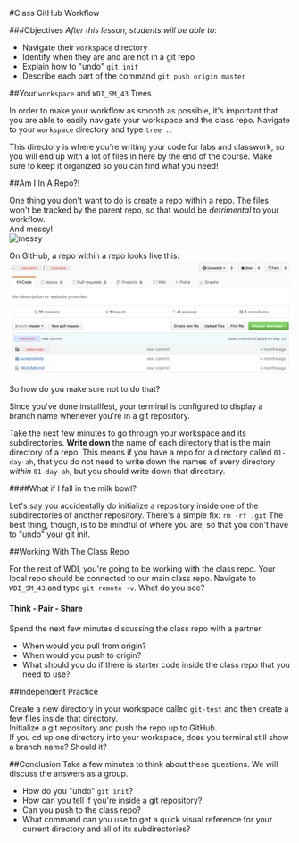 #Class GitHub Workflow

###Objectives
*After this lesson, students will be able to:*

- Navigate their `workspace` directory
- Identify when they are and are not in a git repo
- Explain how to "undo" `git init`
- Describe each part of the command `git push origin master`

##Your `workspace` and `WDI_SM_43` Trees

In order to make your workflow as smooth as possible, it's important that you are able to easily navigate your workspace and the class repo. Navigate to your `workspace` directory and type `tree .`.

This directory is where you're writing your code for labs and classwork, so you will end up with a lot of files in here by the end of the course. Make sure to keep it organized so you can find what you need!

##Am I In A Repo?!

One thing you don't want to do is create a repo within a repo. The files won't be tracked by the parent repo, so that would be *detrimental* to your workflow.  
And messy!  
![messy](https://media.giphy.com/media/kSaOwfjJYtY6A/giphy.gif)

On GitHub, a repo within a repo looks like this:  
![nested_repo](./assets/nested_repo.png)

So how do you make sure not to do that?

Since you've done installfest, your terminal is configured to display a branch name whenever you're in a git repository.

Take the next few minutes to go through your workspace and its subdirectories. **Write down** the name of each directory that is the main directory of a repo. This means if you have a repo for a directory called `01-day-ah`, that you do not need to write down the names of every directory *within* `01-day-ah`, but you should write down that directory.

####What if I fall in the milk bowl?

Let's say you accidentally do initialize a repository inside one of the subdirectories of another repository. There's a simple fix: `rm -rf .git` The best thing, though, is to be mindful of where you are, so that you don't have to "undo" your git init.

##Working With The Class Repo

For the rest of WDI, you're going to be working with the class repo. Your local repo should be connected to our main class repo. Navigate to `WDI_SM_43` and type `git remote -v`. What do you see?

#### Think - Pair - Share
Spend the next few minutes discussing the class repo with a partner.

- When would you pull from origin?
- When would you push to origin?
- What should you do if there is starter code inside the class repo that you need to use?

##Independent Practice

Create a new directory in your workspace called `git-test` and then create a few files inside that directory.  
Initialize a git repository and push the repo up to GitHub.  
If you cd up one directory into your workspace, does you terminal still show a branch name? Should it?

##Conclusion
Take a few minutes to think about these questions. We will discuss the answers as a group.

- How do you "undo" `git init`?
- How can you tell if you're inside a git repository?
- Can you push to the class repo?
- What command can you use to get a quick visual reference for your current directory and all of its subdirectories?